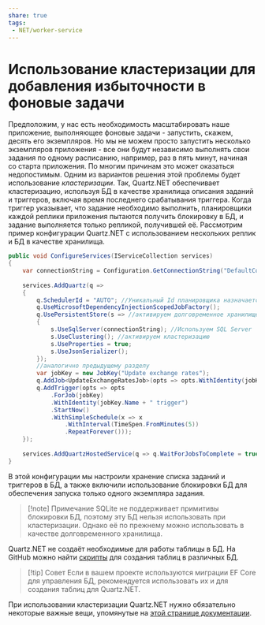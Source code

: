 ```yaml
---
share: true
tags:
 - NET/worker-service
---
```

# Использование кластеризации для добавления избыточности в фоновые задачи
Предположим, у нас есть необходимость масштабировать наше приложение, выполняющее фоновые задачи - запустить, скажем, десять его экземпляров. Но мы не можем просто запустить несколько экземпляров приложения - все они будут независимо выполнять свои задания по одному расписанию, например, раз в пять минут, начиная со старта приложения. По многим причинам это может оказаться недопостимым.
Одним из вариантов решения этой проблемы будет использование *кластеризации*. Так, Quartz.NET обеспечивает кластеризацию, используя БД в качестве хранилища описания заданий и триггеров, включая время последнего срабатывания триггера.
Когда триггер указывает, что задание необходимо выполнить, планировщики каждой реплики приложения пытаются получить блокировку в БД, и задание выполняется только репликой, получившей её.
Рассмотрим пример конфигурации Quartz.NET с использованием нескольких реплик и БД в качестве хранилища.
```csharp
public void ConfigureServices(IServiceCollection services)
{
	var connectionString = Configuration.GetConnectionString("DefaultConnection");
	
	services.AddQuartz(q =>
	{
		q.SchedulerId = "AUTO"; //Уникальный Id планировщика назначается автоматически
		q.UseMicrosoftDependencyInjectionScopedJobFactory();
		q.UsePersistentStore(s => //активируем долговременное хранилище в БД
		{
			s.UseSqlServer(connectionString); //Используем SQL Server
			s.UseClustering(); //активируем кластеризацию
			s.UseProperties = true;
			s.UseJsonSerializer();
		});
		//аналогично предыдущему разделу
		var jobKey = new JobKey("Update exchange rates");
		q.AddJob<UpdateExchangeRatesJob>(opts => opts.WithIdentity(jobKey));
		q.AddTrigger(opts => opts
			.ForJob(jobKey)
			.WithIdentity(jobKey.Name + " trigger")
			.StartNow()
			.WithSimpleSchedule(x => x
				.WithInterval(TimeSpen.FromMinutes(5))
				.RepeatForever()));
	});
	
	services.AddQuartzHostedService(q => q.WaitForJobsToComplete = true);
}
```
В этой конфигурации мы настроили хранение списка заданий и триггеров в БД, а также включили использование блокировки БД для обеспечения запуска только одного экземпляра задания.
> [!note] Примечание
> SQLite не поддерживает примитивы блокировки БД, поэтому эту БД нельзя использовать при кластеризации. Однако её по прежнему можно использовать в качестве долговременного хранилища.

Quartz.NET не создаёт необходимые для работы таблицы в БД. На GitHub можно найти [скрипты](https://github.com/quartznet/quartznet/tree/main/database/tables) для создания таблиц в различных БД.
> [!tip] Совет
> Если в вашем проекте используются миграции EF Core для управления БД, рекомендуется использовать их и для создания таблиц для Quartz.NET.

При использовании кластеризации Quartz.NET нужно обязательно некоторые важные вещи, упомянутые на [этой странице документации](https://www.quartz-scheduler.net/documentation/quartz-3.x/tutorial/advanced-enterprise-features.html).


